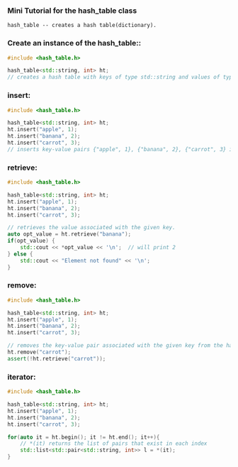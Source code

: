 ### Mini Tutorial for the hash_table class

    hash_table -- creates a hash table(dictionary).

### **Create an instance of the hash_table:**:
```cpp
#include <hash_table.h>

hash_table<std::string, int> ht;
// creates a hash table with keys of type std::string and values of type int
```


### **insert**:
```cpp
#include <hash_table.h>

hash_table<std::string, int> ht;
ht.insert("apple", 1);
ht.insert("banana", 2);
ht.insert("carrot", 3);
// inserts key-value pairs {"apple", 1}, {"banana", 2}, {"carrot", 3} into the hash table

```

### **retrieve**:
```cpp
#include <hash_table.h>

hash_table<std::string, int> ht;
ht.insert("apple", 1);
ht.insert("banana", 2);
ht.insert("carrot", 3);

// retrieves the value associated with the given key.
auto opt_value = ht.retrieve("banana");
if(opt_value) {
    std::cout << *opt_value << '\n';  // will print 2
} else {
    std::cout << "Element not found" << '\n';
}
```

### **remove**:
```cpp
#include <hash_table.h>

hash_table<std::string, int> ht;
ht.insert("apple", 1);
ht.insert("banana", 2);
ht.insert("carrot", 3);

// removes the key-value pair associated with the given key from the hash_table.
ht.remove("carrot");
assert(!ht.retrieve("carrot"));
```

### **iterator**:
```cpp
#include <hash_table.h>

hash_table<std::string, int> ht;
ht.insert("apple", 1);
ht.insert("banana", 2);
ht.insert("carrot", 3);

for(auto it = ht.begin(); it != ht.end(); it++){
    // *(it) returns the list of pairs that exist in each index
    std::list<std::pair<std::string, int>> l = *(it);
}
```
